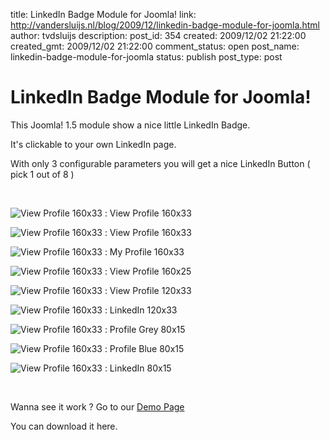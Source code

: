 title: LinkedIn Badge Module for Joomla!
link: http://vandersluijs.nl/blog/2009/12/linkedin-badge-module-for-joomla.html
author: tvdsluijs
description: 
post_id: 354
created: 2009/12/02 21:22:00
created_gmt: 2009/12/02 21:22:00
comment_status: open
post_name: linkedin-badge-module-for-joomla
status: publish
post_type: post

# LinkedIn Badge Module for Joomla!

This Joomla! 1.5 module show a nice little LinkedIn Badge.  
  
It's clickable to your own LinkedIn page.  
  
With only 3 configurable parameters you will get a nice LinkedIn Button ( pick 1 out of 8 )  
  
   
  
![View Profile 160x33](/wp-content/uploads/2010/02/btn_viewmy_160x33.gif) : View Profile 160x33  
  
![View Profile 160x33](/wp-content/uploads/2010/02/btn_viewmy_160x33.gif) : View Profile 160x33  
  
![View Profile 160x33](/wp-content/uploads/2010/02/btn_myprofile_160x33.gif) : My Profile 160x33  
  
![View Profile 160x33](/wp-content/uploads/2010/02/btn_viewmy_160x25.gif) : View Profile 160x25  
  
![View Profile 160x33](/wp-content/uploads/2010/02/btn_viewmy_120x33.gif) : View Profile 120x33  
  
![View Profile 160x33](/wp-content/uploads/2010/02/btn_linkedin_120x30.gif) : LinkedIn 120x33  
  
![View Profile 160x33](/wp-content/uploads/2010/02/btn_profile_greytxt_80x15.gif) : Profile Grey 80x15  
  
![View Profile 160x33](/wp-content/uploads/2010/02/btn_profile_bluetxt_80x15.gif) : Profile Blue 80x15  
  
![View Profile 160x33](/wp-content/uploads/2010/02/btn_liprofile_blue_80x15.gif) : LinkedIn 80x15  
  
   
  
  
  
Wanna see it work ? Go to our [Demo Page](http://demos.gebruikmaar.nl/joomla/index.php/extensions/modules/linkedin-badge.html)  
  
You can download it here.